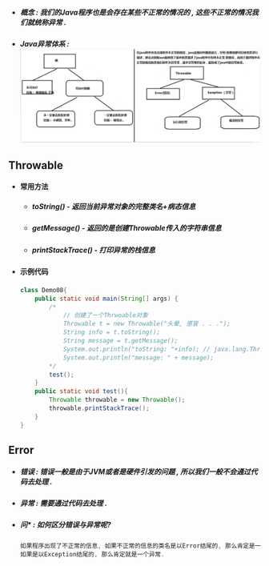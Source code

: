 * ##### 概念 : 我们的Java程序也是会存在某些不正常的情况的 , 这些不正常的情况我们就统称异常 .
* ##### Java异常体系 :![](/assets/java异常体系.png)

## Throwable

* #### 常用方法

  * ##### toString\(\) - 返回当前异常对象的完整类名+病态信息
  * ##### getMessage\(\) - 返回的是创建Throwable传入的字符串信息
  * ##### printStackTrace\(\) - 打印异常的栈信息
* #### 示例代码

  ```java
  class Demo08{
      public static void main(String[] args) {
          /*
              // 创建了一个Thrwoable对象
              Throwable t = new Throwable("头晕, 感冒 . . .");
              String info = t.toString();
              String message = t.getMessage();
              System.out.println("toString: "+info); // java.lang.Throwable -> 包名+类名=完整类名
              System.out.println("message: " + message);
          */
          test();
      }
      public static void test(){
          Throwable throwable = new Throwable();
          throwable.printStackTrace();
      }
  }
  ```

## Error

* ##### 错误 : 错误一般是由于JVM或者是硬件引发的问题 , 所以我们一般不会通过代码去处理 .
* ##### 异常 : 需要通过代码去处理 .
* ##### 问\* : 如何区分错误与异常呢?

  ```java
  如果程序出现了不正常的信息, 如果不正常的信息的类名是以Error结尾的, 那么肯定是一个错误;
  如果是以Exception结尾的, 那么肯定就是一个异常.
  ```



